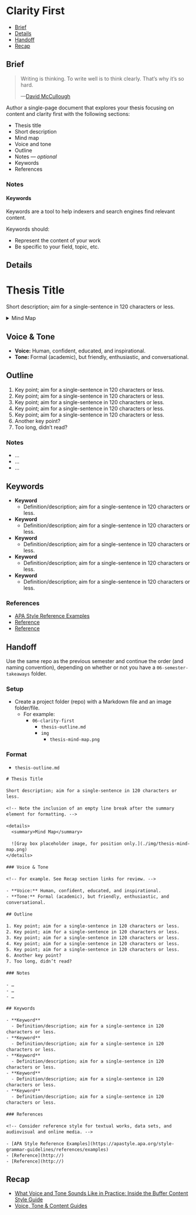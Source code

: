 # Clarity First

- [Brief](#brief)
- [Details](#details)
- [Handoff](#handoff)
- [Recap](#recap)

## Brief

> Writing is thinking. To write well is to think clearly. That’s why it’s so hard.
>
> —[David McCullough](https://en.wikipedia.org/wiki/David_McCullough)

Author a single-page document that explores your thesis focusing on content and clarity first with the following sections:

- Thesis title
- Short description
- Mind map
- Voice and tone
- Outline
- Notes — *optional*
- Keywords
- References

### Notes

#### Keywords

Keywords are a tool to help indexers and search engines find relevant content.

Keywords should:

- Represent the content of your work
- Be specific to your field, topic, etc.

## Details

# Thesis Title

Short description; aim for a single-sentence in 120 characters or less.

<details>
  <summary>Mind Map</summary>

  ![Gray box placeholder image, for position only.](./img/placeholder.svg)
</details>

## Voice & Tone

- **Voice:** Human, confident, educated, and inspirational.
- **Tone:** Formal (academic), but friendly, enthusiastic, and conversational.

## Outline

1. Key point; aim for a single-sentence in 120 characters or less.
2. Key point; aim for a single-sentence in 120 characters or less.
3. Key point; aim for a single-sentence in 120 characters or less.
4. Key point; aim for a single-sentence in 120 characters or less.
5. Key point; aim for a single-sentence in 120 characters or less.
6. Another key point?
7. Too long, didn’t read?

### Notes

- …
- …
- …

## Keywords

- **Keyword**
  - Definition/description; aim for a single-sentence in 120 characters or less.
- **Keyword**
  - Definition/description; aim for a single-sentence in 120 characters or less.
- **Keyword**
  - Definition/description; aim for a single-sentence in 120 characters or less.
- **Keyword**
  - Definition/description; aim for a single-sentence in 120 characters or less.
- **Keyword**
  - Definition/description; aim for a single-sentence in 120 characters or less.

### References

- [APA Style Reference Examples](https://apastyle.apa.org/style-grammar-guidelines/references/examples)
- [Reference](http://)
- [Reference](http://)

## Handoff

Use the same repo as the previous semester and continue the order (and naming convention), depending on whether or not you have a `06-semester-takeaways` folder.

### Setup

- Create a project folder (repo) with a Markdown file and an image folder/file.
  - For example:
    - `06-clarity-first`
      - `thesis-outline.md`
      -  `img`
          - `thesis-mind-map.png`

### Format

- `thesis-outline.md`

```
# Thesis Title

Short description; aim for a single-sentence in 120 characters or less.

<!-- Note the inclusion of an empty line break after the summary element for formatting. -->

<details>
  <summary>Mind Map</summary>

  ![Gray box placeholder image, for position only.](./img/thesis-mind-map.png)
</details>

### Voice & Tone

<!-- For example. See Recap section links for review. -->

- **Voice:** Human, confident, educated, and inspirational.
- **Tone:** Formal (academic), but friendly, enthusiastic, and conversational.

## Outline

1. Key point; aim for a single-sentence in 120 characters or less.
2. Key point; aim for a single-sentence in 120 characters or less.
3. Key point; aim for a single-sentence in 120 characters or less.
4. Key point; aim for a single-sentence in 120 characters or less.
5. Key point; aim for a single-sentence in 120 characters or less.
6. Another key point?
7. Too long, didn’t read?

### Notes

- …
- …
- …

## Keywords

- **Keyword**
  - Definition/description; aim for a single-sentence in 120 characters or less.
- **Keyword**
  - Definition/description; aim for a single-sentence in 120 characters or less.
- **Keyword**
  - Definition/description; aim for a single-sentence in 120 characters or less.
- **Keyword**
  - Definition/description; aim for a single-sentence in 120 characters or less.
- **Keyword**
  - Definition/description; aim for a single-sentence in 120 characters or less.

### References

<!-- Consider reference style for textual works, data sets, and audiovisual and online media. -->

- [APA Style Reference Examples](https://apastyle.apa.org/style-grammar-guidelines/references/examples)
- [Reference](http://)
- [Reference](http://)
```

## Recap

- [What Voice and Tone Sounds Like in Practice: Inside the Buffer Content Style Guide](https://buffer.com/resources/style-guide/)
- [Voice, Tone & Content Guides](https://voiceandtoneguides.webflow.io)
